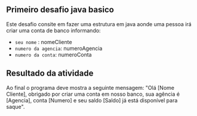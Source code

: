 ## Primeiro desafio java basico

Este desafio consite em fazer uma estrutura em java aonde uma pessoa irá criar uma conta de banco informando:
- `seu nome` : nomeCliente
- `numero da agencia`: numeroAgencia
- `numero da conta`: numeroConta

## Resultado da atividade

Ao final o programa deve mostra a seguinte mensagem:
"Olá [Nome Cliente], obrigado por criar uma conta em nosso banco, sua agência é [Agencia], conta [Numero] e seu saldo [Saldo] já está disponível para saque".
